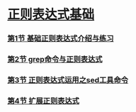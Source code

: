 # [正则表达式基础](https://www.shiyanlou.com/courses/90)

### [第1节 基础正则表达式介绍与练习](https://github.com/hezhizhen/Personal-Promotion/blob/master/Shiyanlou/RegularExpressionBasics/1.md)

### [第2节 grep命令与正则表达式](https://github.com/hezhizhen/Personal-Promotion/blob/master/Shiyanlou/RegularExpressionBasics/2.md)

### [第3节 正则表达式运用之sed工具命令](https://github.com/hezhizhen/Personal-Promotion/blob/master/Shiyanlou/RegularExpressionBasics/3.md)

### [第4节 扩展正则表达式](https://github.com/hezhizhen/Personal-Promotion/blob/master/Shiyanlou/RegularExpressionBasics/4.md)
